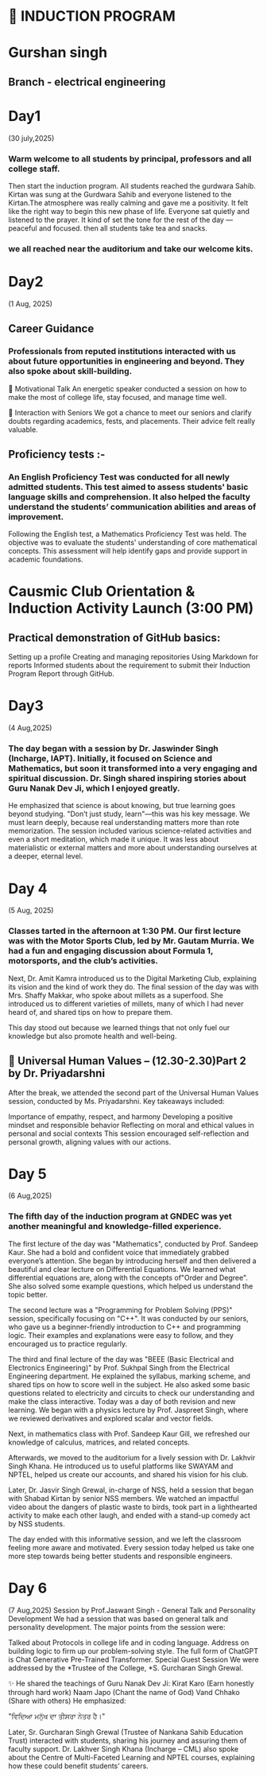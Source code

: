 # 📖 INDUCTION PROGRAM 

# Gurshan singh 
## Branch - electrical engineering 
# Day1 
(30 july,2025)

### Warm welcome to all students by principal, professors and all college staff.
Then start the  induction program.
All students reached the gurdwara Sahib. Kirtan was sung at the Gurdwara Sahib and everyone listened to the Kirtan.The atmosphere was really calming and gave me a positivity. It felt like the right way to begin this new phase of life. Everyone sat quietly and listened to the prayer. It kind of set the tone for the rest of the day — peaceful and focused. then all students take tea and snacks.
### we all reached near the auditorium and take our welcome kits.
 # Day2 
 (1 Aug, 2025)
 ## Career Guidance 
 ### Professionals from reputed institutions interacted with us about future opportunities in engineering and beyond. They also spoke about skill-building.

🧠 Motivational Talk An energetic speaker conducted a session on how to make the most of college life, stay focused, and manage time well.

👥 Interaction with Seniors We got a chance to meet our seniors and clarify doubts regarding academics, fests, and placements. Their advice felt really valuable.
## Proficiency tests :-
### An English Proficiency Test was conducted for all newly admitted students. This test aimed to assess students' basic language skills and comprehension. It also helped the faculty understand the students’ communication abilities and areas of improvement.
Following the English test, a Mathematics Proficiency Test was held. The objective was to evaluate the students' understanding of core mathematical concepts. This assessment will help identify gaps and provide support in academic foundations.

# Causmic Club Orientation & Induction Activity Launch (3:00 PM)

## Practical demonstration of GitHub basics:
Setting up a profile
Creating and managing repositories
Using Markdown for reports
Informed students about the requirement to submit their Induction Program Report through GitHub.

# Day3
(4 Aug,2025)
### The day began with a session by Dr. Jaswinder Singh (Incharge, IAPT). Initially, it focused on Science and Mathematics, but soon it transformed into a very engaging and spiritual discussion. Dr. Singh shared inspiring stories about Guru Nanak Dev Ji, which I enjoyed greatly.

He emphasized that science is about knowing, but true learning goes beyond studying. "Don’t just study, learn"—this was his key message. We must learn deeply, because real understanding matters more than rote memorization. The session included various science-related activities and even a short meditation, which made it unique. It was less about materialistic or external matters and more about understanding ourselves at a deeper, eternal level. 

# Day 4
(5 Aug, 2025)
### Classes tarted in the afternoon at 1:30 PM. Our first lecture was with the Motor Sports Club, led by Mr. Gautam Murria. We had a fun and engaging discussion about Formula 1, motorsports, and the club’s activities.

Next, Dr. Amit Kamra introduced us to the Digital Marketing Club, explaining its vision and the kind of work they do. The final session of the day was with Mrs. Shaffy Makkar, who spoke about millets as a superfood. She introduced us to different varieties of millets, many of which I had never heard of, and shared tips on how to prepare them.

This day stood out because we learned things that not only fuel our knowledge but also promote health and well-being.

## 🌱 Universal Human Values – (12.30-2.30)Part 2 by Dr. Priyadarshni
After the break, we attended the second part of the Universal Human Values session, conducted by Ms. Priyadarshni.
Key takeaways included:

Importance of empathy, respect, and harmony
Developing a positive mindset and responsible behavior
Reflecting on moral and ethical values in personal and social contexts
This session encouraged self-reflection and personal growth, aligning values with our actions.
# Day 5
(6 Aug,2025)
### The fifth day of the induction program at GNDEC was yet another meaningful and knowledge-filled experience.


The first lecture of the day was "Mathematics", conducted by Prof. Sandeep Kaur. She had a bold and confident voice that immediately grabbed everyone’s attention. She began by introducing herself and then delivered a beautiful and clear lecture on Differential Equations. We learned what differential equations are, along with the concepts of"Order and Degree". She also solved some example questions, which helped us understand the topic better.


The second lecture was a "Programming for Problem Solving (PPS)" session, specifically focusing on "C++". It was conducted by our seniors, who gave us a beginner-friendly introduction to C++ and programming logic. Their examples and explanations were easy to follow, and they encouraged us to practice regularly.


The third and final lecture of the day was "BEEE (Basic Electrical and Electronics Engineering)" by Prof. Sukhpal Singh from the Electrical Engineering department. He explained the syllabus, marking scheme, and shared tips on how to score well in the subject. He also asked some basic questions related to electricity and circuits to check our understanding and make the class interactive.
Today was a day of both revision and new learning. We began with a physics lecture by Prof. Jaspreet Singh, where we reviewed derivatives and explored scalar and vector fields.

Next, in mathematics class with Prof. Sandeep Kaur Gill, we refreshed our knowledge of calculus, matrices, and related concepts.

Afterwards, we moved to the auditorium for a lively session with Dr. Lakhvir Singh Khana. He introduced us to useful platforms like SWAYAM and NPTEL, helped us create our accounts, and shared his vision for his club.

Later, Dr. Jasvir Singh Grewal, in-charge of NSS, held a session that began with Shabad Kirtan by senior NSS members. We watched an impactful video about the dangers of plastic waste to birds, took part in a lighthearted activity to make each other laugh, and ended with a stand-up comedy act by NSS students.

The day ended with this informative session, and we left the classroom feeling more aware and motivated. Every session today helped us take one more step towards being better students and responsible engineers.

# Day 6
(7 Aug,2025)
Session by Prof.Jaswant Singh - General Talk and Personality Development
We had a session that was based on general talk and personality development. The major points from the session were:

Talked about Protocols in college life and in coding language.
Address on building logic to firm up our problem-solving style.
The full form of ChatGPT is Chat Generative Pre-Trained Transformer.
Special Guest Session
We were addressed by the *Trustee of the College, *S. Gurcharan Singh Grewal.

✨ He shared the teachings of Guru Nanak Dev Ji:
Kirat Karo (Earn honestly through hard work)
Naam Japo (Chant the name of God)
Vand Chhako (Share with others)
He emphasized:

"ਵਿਦਿਆ ਮਨੁੱਖ ਦਾ ਤੀਸਰਾ ਨੇਤਰ ਹੈ।"

Later, Sr. Gurcharan Singh Grewal (Trustee of Nankana Sahib Education Trust) interacted with students, sharing his journey and assuring them of faculty support. 
Dr. Lakhver Singh Khana (Incharge – CML) also spoke about the Centre of Multi-Faceted Learning and NPTEL courses, explaining how these could benefit students’ careers.
